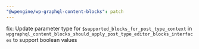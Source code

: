 ```yaml
---
"@wpengine/wp-graphql-content-blocks": patch
---
```


fix: Update parameter type for `$supported_blocks_for_post_type_context` in `wpgraphql_content_blocks_should_apply_post_type_editor_blocks_interfaces` to support boolean values
